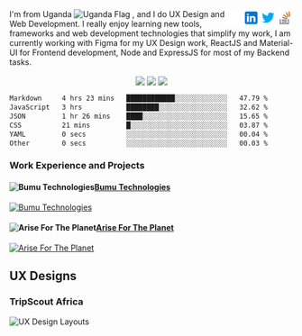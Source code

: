 <a href="https://stackoverflow.com/users/9900080/zack-atama"><img src='https://github.com/ZackAtama/zackatama/blob/main/assets/images/stackoverflow.png' alt='stackoverflow' height='30' align="right"/></a><a href="https://twitter.com/ZackAtama"><img src='https://github.com/ZackAtama/zackatama/blob/main/assets/images/twitter.png' alt='twitter' height='30' align="right"/></a><a href="https://www.linkedin.com/in/zack-atama-901326a5"><img src='https://github.com/ZackAtama/zackatama/blob/main/assets/images/linkedin.png' alt='linkedin' height='30' align="right"/></a><a href="https://github.com/ZackAtama"><img src='https://github.com/ZackAtama/zackatama/blob/main/assets/images/github.png' alt='github' height='30' align="right"/></a>
----

I'm from Uganda <img src='https://user-images.githubusercontent.com/19763840/179643513-90a8a28d-5e84-46d0-a24c-c55ef0ddd430.png' alt='Uganda Flag' height="15">
, and I do UX Design and Web Development. I really enjoy learning new tools, frameworks and web development technologies that simplify my work, I am currently working with Figma for my UX Design work, ReactJS and Material-UI for Frontend development, Node and ExpressJS for most of my Backend tasks.

<p align="center">
<img width="33%" src="https://github-readme-stats.vercel.app/api?username=zackatama&count_private=true&show_icons=true&include_all_commits=true&hide=contribs" align="center"/>
<img width="28%" src="https://github-readme-stats.vercel.app/api/top-langs?username=zackatama&show_icons=true&locale=en&layout=compact" align = "center"/>
<img width="37%" src="https://github-readme-stats.vercel.app/api/wakatime?username=zackatama" align="center"/> 
 </p>
 
<!--START_SECTION:waka-->

```text
Markdown     4 hrs 23 mins   ████████████░░░░░░░░░░░░░   47.79 %
JavaScript   3 hrs           ████████░░░░░░░░░░░░░░░░░   32.62 %
JSON         1 hr 26 mins    ████░░░░░░░░░░░░░░░░░░░░░   15.65 %
CSS          21 mins         █░░░░░░░░░░░░░░░░░░░░░░░░   03.87 %
YAML         0 secs          ░░░░░░░░░░░░░░░░░░░░░░░░░   00.04 %
Other        0 secs          ░░░░░░░░░░░░░░░░░░░░░░░░░   00.03 %
```

<!--END_SECTION:waka-->
 
### Work Experience and Projects
#### [<img src='https://raw.githubusercontent.com/ZackAtama/zackatama/blob/main/assets/images/bumu.jpg' alt='Bumu Technologies' height='20' align="left">Bumu Technologies](https://bumutechnologies.com/)
[<img src='https://raw.githubusercontent.com/ZackAtama/zackatama/blob/main/assets/images/bumu-tech.png' alt='Bumu Technologies' height='300'>](https://bumutechnologies.com/)
<!-- I was responsible for designing and building the website of technology based company called [Bumu Technologies](https://bumutechnologies.com/). -->

#### [<img src='https://raw.githubusercontent.com/ZackAtama/zackatama/blob/main/assets/images/aftp.jpg' alt='Arise For The Planet' height='20' align="left">Arise For The Planet](http://arisefortheplanet.org/)
[<img src='https://raw.githubusercontent.com/ZackAtama/zackatama/blob/main/assets/images/arisefortheplanet.png' alt='Arise For The Planet' height='300'>](http://arisefortheplanet.org/)
<!-- I was responsible for designing and building the website of climatic change based organization called [Arise For The Planet](http://arisefortheplanet.org/). -->

## UX Designs
### TripScout Africa
<img src='https://raw.githubusercontent.com/ZackAtama/zackatama/blob/main/assets/images/tripscout3.jpg' alt='UX Design Layouts' height='700'>

